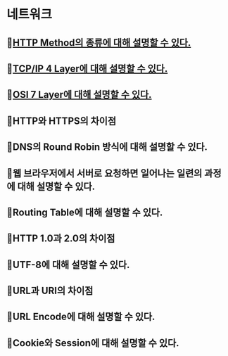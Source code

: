 # 네트워크

## :book:[HTTP Method의 종류에 대해 설명할 수 있다.](HTTP-Method.md)

## :book:[TCP/IP 4 Layer에 대해 설명할 수 있다.](TCP/IP-4-Layer.md)

## :book:[OSI 7 Layer에 대해 설명할 수 있다.](OSI-7-Layer.md)

## :book:HTTP와 HTTPS의 차이점
## :book:DNS의 Round Robin 방식에 대해 설명할 수 있다.
## :book:웹 브라우저에서 서버로 요청하면 일어나는 일련의 과정에 대해 설명할 수 있다.
## :book:Routing Table에 대해 설명할 수 있다.
## :book:HTTP 1.0과 2.0의 차이점
## :book:UTF-8에 대해 설명할 수 있다.
## :book:URL과 URI의 차이점
## :book:URL Encode에 대해 설명할 수 있다.
## :book:Cookie와 Session에 대해 설명할 수 있다.